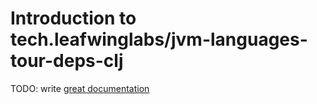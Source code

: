 # Introduction to tech.leafwinglabs/jvm-languages-tour-deps-clj

TODO: write [great documentation](http://jacobian.org/writing/what-to-write/)
